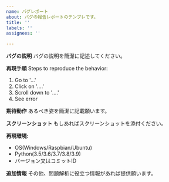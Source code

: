 ```yaml
---
name: バグレポート
about: バグの報告レポートのテンプレです。
title: ''
labels: ''
assignees: ''

---
```


**バグの説明**
バグの説明を簡潔に記述してください。

**再現手順**
Steps to reproduce the behavior:
1. Go to '...'
2. Click on '....'
3. Scroll down to '....'
4. See error

**期待動作**
あるべき姿を簡潔に記載願います。

**スクリーンショット**
もしあればスクリーンショットを添付ください。

**再現環境:**
 - OS(Windows/Raspbian/Ubuntu)
 - Python(3.5/3.6/3.7/3.8/3.9)
 - バージョン又はコミットID

**追加情報**
その他、問題解析に役立つ情報があれば提供願います。
